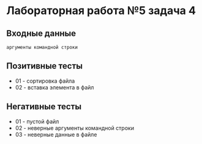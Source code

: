 # Лабораторная работа №5 задача 4

## Входные данные
    аргументы командной строки

## Позитивные тесты
 - 01 - сортировка файла
 - 02 - вставка элемента в файл

## Негативные тесты
 - 01 - пустой файл
 - 02 - неверные аргументы командной строки
 - 03 - неверные данные в файле